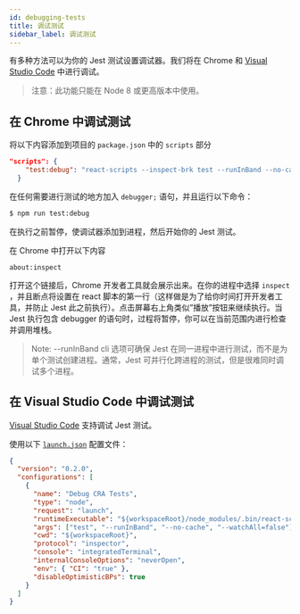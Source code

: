 ```yaml
---
id: debugging-tests
title: 调试测试
sidebar_label: 调试测试
---
```


有多种方法可以为你的 Jest 测试设置调试器。我们将在 Chrome 和 [Visual Studio Code](https://code.visualstudio.com/) 中进行调试。

> 注意：此功能只能在 Node 8 或更高版本中使用。

## 在 Chrome 中调试测试

将以下内容添加到项目的 `package.json` 中的 `scripts` 部分


```json
"scripts": {
    "test:debug": "react-scripts --inspect-brk test --runInBand --no-cache"
  }
```

在任何需要进行测试的地方加入 `debugger;` 语句，并且运行以下命令：

```sh
$ npm run test:debug
```

在执行之前暂停，使调试器添加到进程，然后开始你的 Jest 测试。

在 Chrome 中打开以下内容


```
about:inspect
```

打开这个链接后，Chrome 开发者工具就会展示出来。在你的进程中选择 `inspect` ，并且断点将设置在 react 脚本的第一行（这样做是为了给你时间打开开发者工具，并防止 Jest 此之前执行）。点击屏幕右上角类似”播放”按钮来继续执行。当 Jest 执行包含 debugger 的语句时，过程将暂停，你可以在当前范围内进行检查并调用堆栈。

> Note: --runInBand cli 选项可确保 Jest 在同一进程中进行测试，而不是为单个测试创建进程。通常，Jest 可并行化跨进程的测试，但是很难同时调试多个进程。

## 在 Visual Studio Code 中调试测试

[Visual Studio Code](https://code.visualstudio.com) 支持调试 Jest 测试。

使用以下 [`launch.json`](https://code.visualstudio.com/docs/editor/debugging#_launch-configurations) 配置文件：

```json
{
  "version": "0.2.0",
  "configurations": [
    {
      "name": "Debug CRA Tests",
      "type": "node",
      "request": "launch",
      "runtimeExecutable": "${workspaceRoot}/node_modules/.bin/react-scripts",
      "args": ["test", "--runInBand", "--no-cache", "--watchAll=false"],
      "cwd": "${workspaceRoot}",
      "protocol": "inspector",
      "console": "integratedTerminal",
      "internalConsoleOptions": "neverOpen",
      "env": { "CI": "true" },
      "disableOptimisticBPs": true
    }
  ]
}
```
